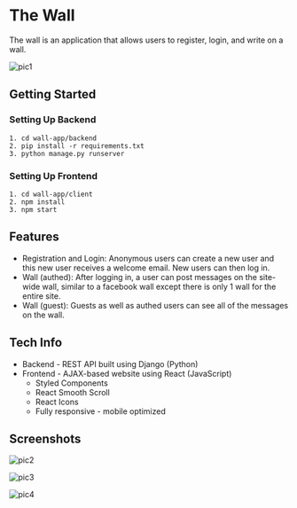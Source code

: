 # The Wall

The wall is an application that allows users to register, login, and write on a wall.

![pic1](https://user-images.githubusercontent.com/98661499/188015656-c5a1200e-d0cd-41c7-b5c8-9baa7b5fa58e.PNG)


## Getting Started
### Setting Up Backend

    1. cd wall-app/backend
    2. pip install -r requirements.txt
    3. python manage.py runserver

### Setting Up Frontend
    
    1. cd wall-app/client
    2. npm install
    3. npm start


## Features

- Registration and Login: Anonymous users can create a new user and this new user receives a welcome email. New users can then log in.
- Wall (authed):  After logging in, a user can post messages on the site-wide wall, similar to a facebook wall except there is only 1 wall for the entire site.  
- Wall (guest): Guests as well as authed users can see all of the messages on the wall.

## Tech Info

- Backend - REST API built using Django (Python)
- Frontend - AJAX-based website using React (JavaScript)
    - Styled Components
    - React Smooth Scroll
    - React Icons
    - Fully responsive - mobile optimized
    
## Screenshots

![pic2](https://user-images.githubusercontent.com/98661499/188015729-8e253fcf-7ce9-4954-b9c2-7bcee1cc1067.PNG)


![pic3](https://user-images.githubusercontent.com/98661499/188015779-8aa10606-2ea4-4531-b97d-2f4511f4f90d.PNG)


![pic4](https://user-images.githubusercontent.com/98661499/188015813-ba74dc21-75dd-4af8-bf27-f41252650156.PNG)


